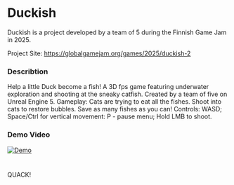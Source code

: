 # Duckish
Duckish is a project developed by a team of 5 during the Finnish Game Jam in 2025.

Project Site: https://globalgamejam.org/games/2025/duckish-2

### Describtion
Help a little Duck become a fish!
A 3D fps game featuring underwater exploration and shooting at the sneaky catfish. Created by a team of five on Unreal Engine 5.
Gameplay: Cats are trying to eat all the fishes. Shoot into cats to restore bubbles. Save as many fishes as you can!
Controls: WASD; Space/Ctrl for vertical movement: P - pause menu; Hold LMB to shoot.

### Demo Video
[![Demo](https://img.youtube.com/vi/81y9lOeZJSg/0.jpg)](https://www.youtube.com/watch?v=81y9lOeZJSg)

#
QUACK!
